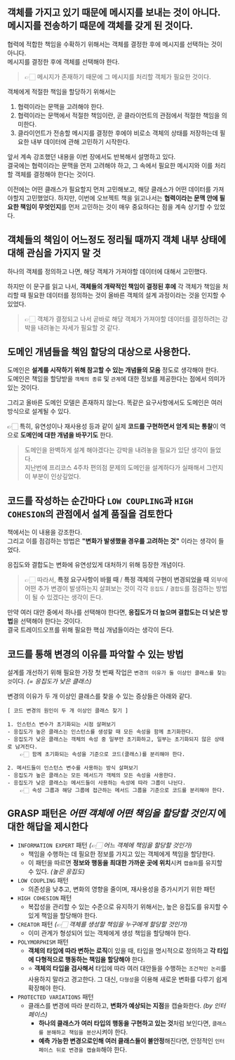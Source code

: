 ## 객체를 가지고 있기 때문에 메시지를 보내는 것이 아니다. 메시지를 전송하기 때문에 객체를 갖게 된 것이다.

협력에 적합한 책임을 수확하기 위해서는 객체를 결정한 후에 메시지를 선택하는 것이 아니다.  
메시지를 결정한 후에 객체를 선택해야 한다.

> 👉🏻 메시지가 존재하기 때문에 그 메시지를 처리할 객체가 필요한 것이다.

객체에게 적절한 책임을 할당하기 위해서는

1. 협력이라는 문맥을 고려해야 한다.
2. 협력이라는 문맥에서 적절한 책임이란, 곧 클라이언트의 관점에서 적절한 책임을 의미한다.
3. 클라이언트가 전송할 메시지를 결정한 후에야 비로소 객체의 상태를 저장하는데 필요한 내부 데이터에 관해 고민하기 시작한다.

앞서 계속 강조했던 내용을 이번 장에서도 반복해서 설명하고 있다.  
결국에는 협력이라는 문맥을 먼저 고려해야 하고, 그 속에서 필요한 메시지와 이를 처리할 객체를 결정해야 한다는 것이다.

이전에는 어떤 클래스가 필요할지 먼저 고민해보고, 해당 클래스가 어떤 데이터를 가져야할지 고민했었다. 하지만, 이번에 오브젝트 책을 읽고나서는 **협력이라는 문맥 안에 필요한 책임이 무엇인지**를 먼저 고민하는 것이 매우 중요하다는 점을 계속 상기할 수 있었다.

## 객체들의 책임이 어느정도 정리될 때까지 객체 내부 상태에 대해 관심을 가지지 말 것

하나의 객체를 정의하고 나면, 해당 객체가 가져야할 데이터에 대해서 고민했다.

하지만 이 문구를 읽고 나서, **객체들의 개략적인 책임이 결정된 후에** 각 객체가 책임을 처리할 때 필요한 데이터를 정의하는 것이 올바른 객체의 설계 과정이라는 것을 인지할 수 있었다.

> 👉🏻 객체가 결정되고 나서 곧바로 해당 객체가 가져야할 데이터를 결정하려는 강박을 내려놓는 자세가 필요할 것 같다.

## 도메인 개념들을 책임 할당의 대상으로 사용한다.

도메인은 **설계를 시작하기 위해 참고할 수 있는 개념들의 모음** 정도로 생각해야 한다.  
도메인은 책임을 할당받을 `객체의 종류` 및 `관계`에 대한 정보를 제공한다는 점에서 의미가 있는 것이다.

그리고 올바른 도메인 모델은 존재하지 않는다. 똑같은 요구사항에서도 도메인은 여러 방식으로 설계될 수 있다.

👉🏻 특히, 유연성이나 재사용성 등과 같이 실제 **코드를 구현하면서 얻게 되는 통찰**이 역으로 **도메인에 대한 개념을 바꾸기도** 한다.

> 도메인을 완벽하게 설계 해야겠다는 강박을 내려놓을 필요가 있단 생각이 들었다.  
> 지난번에 프리코스 4주차 편의점 문제의 도메인을 설계하다가 실패해서 그런지 이 부분이 인상깊었다.

## 코드를 작성하는 순간마다 `LOW COUPLING`과 `HIGH COHESION`의 관점에서 설계 품질을 검토한다

책에서는 이 내용을 강조한다.  
그리고 이를 점검하는 방법은 **"변화가 발생했을 경우를 고려하는 것"** 이라는 생각이 들었다.

응집도와 결합도는 변화에 유연성있게 대처하기 위해 등장한 개념이다.

> 👉🏻 따라서, **특정 요구사항이 바뀔 때** / **특정 객체의 구현이 변경되었을 때** 외부에 어떤 추가 변경이 발생하는지 살펴보는 것이 각각 `응집도` / `결합도`를 점검하는 방법이 될 수 있겠다는 생각이 든다.

만약 여러 대안 중에서 하나를 선택해야 한다면, **응집도가 더 높으며 결합도는 더 낮은 방법**을 선택해야 한다는 것이다.  
결국 트레이드오프를 위해 필요한 핵심 개념들이라는 생각이 든다.

## 코드를 통해 변경의 이유를 파악할 수 있는 방법

설계를 개선하기 위해 필요한 가장 첫 번째 작업은 `변경의 이유가 둘 이상인 클래스를 찾는 것`이다. _(= 응집도가 낮은 클래스)_

변경의 이유가 두 개 이상인 클래스를 찾을 수 있는 증상들은 아래와 같다.

```
[ 코드 변경의 원인이 두 개 이상인 클래스 찾기 ]

1. 인스턴스 변수가 초기화되는 시점 살펴보기
- 응집도가 높은 클래스는 인스턴스를 생성할 때 모든 속성을 함께 초기화한다.
- 응집도가 낮은 클래스는 객체의 속성 중 일부만 초기화하고, 일부는 초기화되지 않은 상태로 남겨진다.
    👉🏻 함께 초기화되는 속성을 기준으로 코드(클래스)를 분리해야 한다.

2. 메서드들이 인스턴스 변수를 사용하는 방식 살펴보기
- 응집도가 높은 클래스는 모든 메서드가 객체의 모든 속성을 사용한다.
- 응집도가 낮은 클래스는 메서드들이 사용하는 속성에 따라 그룹이 나뉜다.
    👉🏻 속성 그룹과 해당 그룹에 접근하는 메서드 그룹을 기준으로 코드를 분리해야 한다.
```

## GRASP 패턴은 _어떤 객체에 어떤 책임을 할당할 것인지_ 에 대한 해답을 제시한다

- `INFORMATION EXPERT` 패턴 _(👉🏻 어느 객체에 책임을 할당할 것인가)_
  - 책임을 수행하는 데 필요한 정보를 가지고 있는 객체에게 책임을 할당한다.
  - 이 패턴을 따르면 **정보와 행동을 최대한 가까운 곳에 위치**시켜 `캡슐화`를 유지할 수 있다. _(높은 응집도)_
- `LOW COUPLING` 패턴
  - 의존성을 낮추고, 변화의 영향을 줄이며, 재사용성을 증가시키기 위한 패턴
- `HIGH COHESION` 패턴
  - 복잡성을 관리할 수 있는 수준으로 유지하기 위해서는, 높은 응집도를 유지할 수 있게 책임을 할당해야 한다.
- `CREATOR` 패턴 _(👉🏻 객체를 생성할 책임을 누구에게 할당할 것인가)_
  - 이미 관계가 형성되어 있는 객체에게 생성 책임을 할당해야 한다.
- `POLYMORPHISM` 패턴
  - **객체의 타입에 따라 변하는 로직**이 있을 때, 타입을 명시적으로 정의하고 **각 타입에 다형적으로 행동하는 책임을 할당해야** 한다.
  - ⭐️ **객체의 타입을 검사해서** 타입에 따라 여러 대안들을 수행하는 `조건적인 논리`를 사용하지 말라고 경고한다. 그 대신, `다형성`을 이용해 새로운 변화를 다루기 쉽게 확장해야 한다.
- `PROTECTED VARIATIONS` 패턴
  - 클래스를 변경에 따라 분리하고, **변화가 예상되는 지점**을 캡슐화한다. _(by 인터페이스)_
    - **하나의 클래스가 여러 타입의 행동을 구현하고 있는 것**처럼 보인다면, `클래스를 분해하고 책임을 분산`시켜야 한다.
    - **예측 가능한 변경으로인해 여러 클래스들이 불안정**해진다면, 안정적인 `인터페이스 뒤로 변경을 캡슐화`해야 한다.
